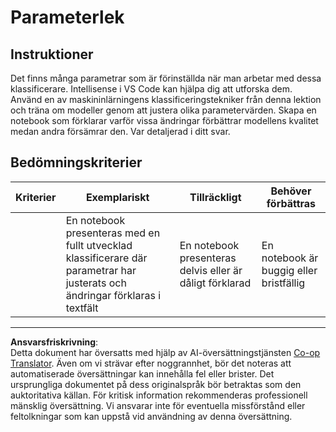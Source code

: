 <!--
CO_OP_TRANSLATOR_METADATA:
{
  "original_hash": "58dfdaf79fb73f7d34b22bdbacf57329",
  "translation_date": "2025-09-05T21:54:28+00:00",
  "source_file": "4-Classification/3-Classifiers-2/assignment.md",
  "language_code": "sv"
}
-->
# Parameterlek

## Instruktioner

Det finns många parametrar som är förinställda när man arbetar med dessa klassificerare. Intellisense i VS Code kan hjälpa dig att utforska dem. Använd en av maskininlärningens klassificeringstekniker från denna lektion och träna om modeller genom att justera olika parametervärden. Skapa en notebook som förklarar varför vissa ändringar förbättrar modellens kvalitet medan andra försämrar den. Var detaljerad i ditt svar.

## Bedömningskriterier

| Kriterier | Exemplariskt                                                                                                         | Tillräckligt                                          | Behöver förbättras           |
| --------- | -------------------------------------------------------------------------------------------------------------------- | ---------------------------------------------------- | ----------------------------- |
|           | En notebook presenteras med en fullt utvecklad klassificerare där parametrar har justerats och ändringar förklaras i textfält | En notebook presenteras delvis eller är dåligt förklarad | En notebook är buggig eller bristfällig |

---

**Ansvarsfriskrivning**:  
Detta dokument har översatts med hjälp av AI-översättningstjänsten [Co-op Translator](https://github.com/Azure/co-op-translator). Även om vi strävar efter noggrannhet, bör det noteras att automatiserade översättningar kan innehålla fel eller brister. Det ursprungliga dokumentet på dess originalspråk bör betraktas som den auktoritativa källan. För kritisk information rekommenderas professionell mänsklig översättning. Vi ansvarar inte för eventuella missförstånd eller feltolkningar som kan uppstå vid användning av denna översättning.